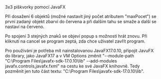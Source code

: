 3x3 piškvorky pomocí JavaFX

Při dosažení 6 objektů (možné nastavit jiný počet atributem "maxPocet") se první zadaný objekt zbarví do červena a při dalším tahu se smaže a další se nastaví na červeno.

Po spojení 3 stejných znaků se objeví popup s možností hrát znovu. Při kliknutí na cancel se program zeptá, zda chce uživatel zavřít program.

Pro používání je potřeba mít nainstalovanou JavaFX17.0.10, připojit JavuFX do library, jako JavaFX17 a v VM Options změnit "--module-path "C:\Program Files\javafx-sdk-17.0.10\lib" --add-modules javafx.controls,javafx.fxml" na cestu ke své JavaFX knihovně. Tedy pozměnit jen tuto část textu: "C:\Program Files\javafx-sdk-17.0.10\lib".
